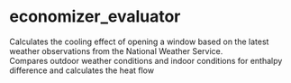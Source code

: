 # economizer_evaluator
Calculates the cooling effect of opening a window based on the latest weather observations from the National Weather Service.  
Compares outdoor weather conditions and indoor conditions for enthalpy difference and calculates the heat flow
